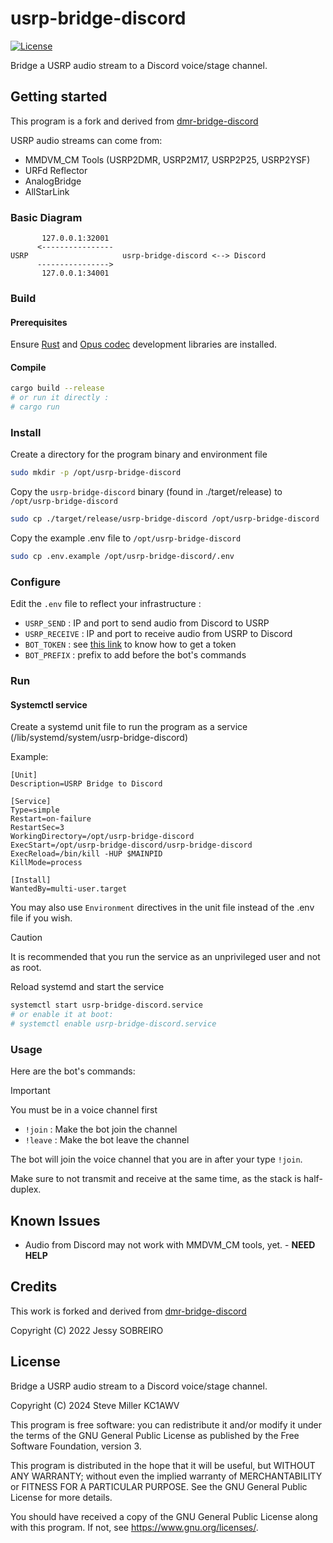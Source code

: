 # usrp-bridge-discord

[![License](https://img.shields.io/badge/License-GPLv3-blue?style=for-the-badge)](https://www.gnu.org/licenses/gpl-3.0)

Bridge a USRP audio stream to a Discord voice/stage channel.

## Getting started

This program is a fork and derived from [dmr-bridge-discord](https://github.com/jess-sys/dmr-bridge-discord)

USRP audio streams can come from:

* MMDVM_CM Tools (USRP2DMR, USRP2M17, USRP2P25, USRP2YSF)
* URFd Reflector
* AnalogBridge
* AllStarLink

### Basic Diagram

```
       127.0.0.1:32001
      <----------------
USRP                     usrp-bridge-discord <--> Discord
      ---------------->
       127.0.0.1:34001
```

### Build

#### Prerequisites

Ensure [Rust](https://rustup.rs/) and [Opus codec](https://packages.ubuntu.com/jammy/libopus-dev) development libraries are installed.

#### Compile

```bash
cargo build --release
# or run it directly :
# cargo run
```

### Install

Create a directory for the program binary and environment file
```bash
sudo mkdir -p /opt/usrp-bridge-discord
```

Copy the `usrp-bridge-discord` binary (found in ./target/release) to `/opt/usrp-bridge-discord`
```bash
sudo cp ./target/release/usrp-bridge-discord /opt/usrp-bridge-discord
```

Copy the example .env file to `/opt/usrp-bridge-discord`
```bash
sudo cp .env.example /opt/usrp-bridge-discord/.env
```

### Configure

Edit the `.env` file to reflect your infrastructure :

* `USRP_SEND`    : IP and port to send audio from Discord to USRP
* `USRP_RECEIVE` : IP and port to receive audio from USRP to Discord
* `BOT_TOKEN`    : see [this link](https://discordjs.guide/preparations/setting-up-a-bot-application.html#creating-your-bot) to know how to get a token
* `BOT_PREFIX`   : prefix to add before the bot's commands

### Run

#### Systemctl service

Create a systemd unit file to run the program as a service (/lib/systemd/system/usrp-bridge-discord)

Example:

```
[Unit]
Description=USRP Bridge to Discord

[Service]
Type=simple
Restart=on-failure
RestartSec=3
WorkingDirectory=/opt/usrp-bridge-discord
ExecStart=/opt/usrp-bridge-discord/usrp-bridge-discord
ExecReload=/bin/kill -HUP $MAINPID
KillMode=process

[Install]
WantedBy=multi-user.target
```

You may also use `Environment` directives in the unit file instead of the .env file if you wish.

> [!CAUTION]
> It is recommended that you run the service as an unprivileged user and not as root.

Reload systemd and start the service

```bash
systemctl start usrp-bridge-discord.service
# or enable it at boot:
# systemctl enable usrp-bridge-discord.service
```

### Usage

Here are the bot's commands:

> [!IMPORTANT]
> You must be in a voice channel first

* `!join` : Make the bot join the channel
* `!leave` : Make the bot leave the channel

The bot will join the voice channel that you are in after your type `!join`.

Make sure to not transmit and receive at the same time, as the stack is half-duplex.

## Known Issues

* Audio from Discord may not work with MMDVM_CM tools, yet. - **NEED HELP**

## Credits

This work is forked and derived from [dmr-bridge-discord](https://github.com/jess-sys/dmr-bridge-discord)

Copyright (C) 2022 Jessy SOBREIRO

## License

Bridge a USRP audio stream to a Discord voice/stage channel.

Copyright (C) 2024 Steve Miller KC1AWV

This program is free software: you can redistribute it and/or modify
it under the terms of the GNU General Public License as published by
the Free Software Foundation, version 3.

This program is distributed in the hope that it will be useful,
but WITHOUT ANY WARRANTY; without even the implied warranty of
MERCHANTABILITY or FITNESS FOR A PARTICULAR PURPOSE.  See the
GNU General Public License for more details.

You should have received a copy of the GNU General Public License
along with this program.  If not, see <https://www.gnu.org/licenses/>.
